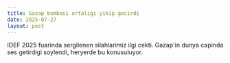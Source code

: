 ```yaml
---
title: Gazap bombasi ortaligi yikip gecirdi 
date: 2025-07-27
layout: post
---
```

IDEF 2025 fuarinda sergilenen silahlarimiz ilgi cekti.
Gazap'in dunya capinda ses getirdigi soylendi, heryerde bu konusuluyor.